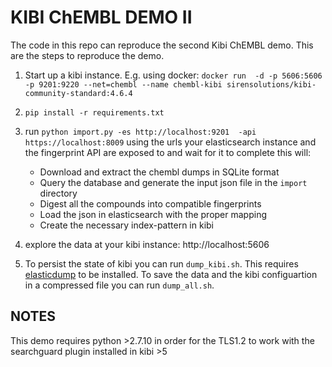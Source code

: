 KIBI ChEMBL DEMO II
===================

The code in this repo can reproduce the second Kibi ChEMBL demo.
This are the steps to reproduce the demo.

1) Start up a kibi instance. E.g. using docker:
    ```docker run  -d -p 5606:5606 -p 9201:9220 --net=chembl --name chembl-kibi sirensolutions/kibi-community-standard:4.6.4```

2) ```pip install -r requirements.txt```

3) run ```python import.py -es http://localhost:9201  -api https://localhost:8009``` using the urls your elasticsearch
instance and the fingerprint API are exposed to and wait for it to complete
   this will:
   * Download and extract the chembl dumps in SQLite format
   * Query the database and generate the input json file in the `import` directory
   * Digest all the compounds into compatible fingerprints
   * Load the json in elasticsearch with the proper mapping
   * Create the necessary index-pattern in kibi

4) explore the data at your kibi instance: http://localhost:5606

5) To persist the state of kibi you can run `dump_kibi.sh`. This requires [elasticdump](https://www.npmjs.com/package/elasticdump) to be installed.
   To save the data and the kibi configuartion in a compressed file you can run `dump_all.sh`.

NOTES
-----
This demo requires python >2.7.10 in order for the TLS1.2 to work with the searchguard plugin installed in kibi >5
